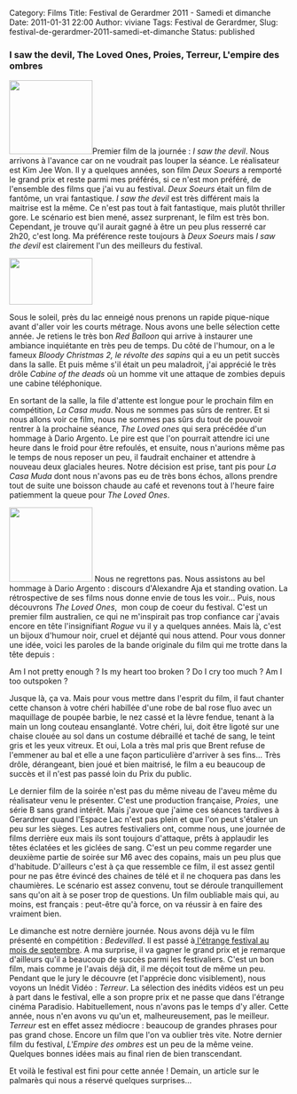 Category: Films
Title: Festival de Gerardmer 2011 - Samedi et dimanche
Date: 2011-01-31 22:00
Author: viviane
Tags: Festival de Gerardmer, 
Slug: festival-de-gerardmer-2011-samedi-et-dimanche
Status: published

<h3>I saw the devil, The Loved Ones, Proies, Terreur, L'empire des ombres</h3>
<a href="http://www.viviane-voyages.com/wp-content/uploads/2011/01/J-AI-RENCONTRE_fiche_film_200.jpg"><img class="alignleft size-thumbnail wp-image-1849" title="I saw the devil" src="http://www.viviane-voyages.com/wp-content/uploads/2011/01/J-AI-RENCONTRE_fiche_film_200-150x133.jpg" alt="" width="150" height="133" /></a>Premier film de la journée : <em>I saw the devil</em>. Nous arrivons à l'avance car on ne voudrait pas louper la séance. Le réalisateur est Kim Jee Won. Il y a quelques années, son film <em>Deux Soeurs</em> a remporté le grand prix et reste parmi mes préférés, si ce n'est mon préféré, de l'ensemble des films que j'ai vu au festival. <em>Deux Soeurs</em> était un film de fantôme, un vrai fantastique. <em>I saw the devil</em> est très différent mais la maitrise est la même. Ce n'est pas tout à fait fantastique, mais plutôt thriller gore. Le scénario est bien mené, assez surprenant, le film est très bon. Cependant, je trouve qu'il aurait gagné à être un peu plus resserré car 2h20, c'est long. Ma préférence reste toujours à <em>Deux Soeurs</em> mais <em>I saw the devil</em> est clairement l'un des meilleurs du festival.

<a href="http://www.viviane-voyages.com/wp-content/uploads/2011/01/RED-BALLOON_film_200.jpg"><img class="alignleft size-thumbnail wp-image-1850" title="Red Balloon" src="http://www.viviane-voyages.com/wp-content/uploads/2011/01/RED-BALLOON_film_200-150x84.jpg" alt="" width="150" height="84" /></a>

Sous le soleil, près du lac enneigé nous prenons un rapide pique-nique avant d'aller voir les courts métrage. Nous avons une belle sélection cette année. Je retiens le très bon <em>Red Balloon</em> qui arrive à instaurer une ambiance inquiétante en très peu de temps. Du côté de l'humour, on a le fameux <em>Bloody Christmas 2, le révolte des sapins</em> qui a eu un petit succès dans la salle. Et puis même s'il était un peu maladroit, j'ai apprécié le très drôle <em>Cabine of the deads</em> où un homme vit une attaque de zombies depuis une cabine téléphonique.

En sortant de la salle, la file d'attente est longue pour le prochain film en compétition, <em>La Casa muda</em>. Nous ne sommes pas sûrs de rentrer. Et si nous allons voir ce film, nous ne sommes pas sûrs du tout de pouvoir rentrer à la prochaine séance, <em>The Loved ones</em> qui sera précédée d'un hommage à Dario Argento. Le pire est que l'on pourrait attendre ici une heure dans le froid pour être refoulés, et ensuite, nous n'aurions même pas le temps de nous reposer un peu, il faudrait enchainer et attendre à nouveau deux glaciales heures. Notre décision est prise, tant pis pour <em>La Casa Muda </em>dont nous n'avons pas eu de très bons échos, allons prendre tout de suite une boisson chaude au café et revenons tout à l'heure faire patiemment la queue pour <em>The Loved Ones</em>.

<a href="http://www.viviane-voyages.com/wp-content/uploads/2011/01/THE-LOVES-ONES_fiche_film_200.jpg"><img class="alignleft size-thumbnail wp-image-1851" title="The Loved ones" src="http://www.viviane-voyages.com/wp-content/uploads/2011/01/THE-LOVES-ONES_fiche_film_200-150x134.jpg" alt="" width="150" height="134" /></a> Nous ne regrettons pas. Nous assistons au bel hommage à Dario Argento : discours d'Alexandre Aja et standing ovation. La rétrospective de ses films nous donne envie de tous les voir... Puis, nous découvrons<em> The Loved Ones</em>,  mon coup de coeur du festival. C'est un premier film australien, ce qui ne m'inspirait pas trop confiance car j'avais encore en tête l'insignifiant <em>Rogue </em>vu il y a quelques années. Mais là, c'est un bijoux d'humour noir, cruel et déjanté qui nous attend. Pour vous donner une idée, voici les paroles de la bande originale du film qui me trotte dans la tête depuis :

Am I not pretty enough ?
Is my heart too broken ?
Do I cry too much ?
Am I too outspoken ?

Jusque là, ça va. Mais pour vous mettre dans l'esprit du film, il faut chanter cette chanson à votre chéri habillée d'une robe de bal rose fluo avec un maquillage de poupée barbie, le nez cassé et la lèvre fendue, tenant à la main un long couteau ensanglanté. Votre chéri, lui, doit être ligoté sur une chaise clouée au sol dans un costume débraillé et taché de sang, le teint gris et les yeux vitreux. Et oui, Lola a très mal pris que Brent refuse de l'emmener au bal et elle a une façon particulière d'arriver à ses fins... Très drôle, dérangeant, bien joué et bien maitrisé, le film a eu beaucoup de succès et il n'est pas passé loin du Prix du public.

Le dernier film de la soirée n'est pas du même niveau de l'aveu même du réalisateur venu le présenter. C'est une production française, <em>Proies</em>,  une série B sans grand intérêt. Mais j'avoue que j'aime ces séances tardives à Gerardmer quand l'Espace Lac n'est pas plein et que l'on peut s'étaler un peu sur les sièges. Les autres festivaliers ont, comme nous, une journée de films derrière eux mais ils sont toujours d'attaque, prêts à applaudir les têtes éclatées et les giclées de sang. C'est un peu comme regarder une deuxième partie de soirée sur M6 avec des copains, mais un peu plus que d'habitude. D'ailleurs c'est à ça que ressemble ce film, il est assez gentil pour ne pas être évincé des chaines de télé et il ne choquera pas dans les chaumières. Le scénario est assez convenu, tout se déroule tranquillement sans qu'on ait à se poser trop de questions. Un film oubliable mais qui, au moins, est français : peut-être qu'à force, on va réussir à en faire des vraiment bien.

Le dimanche est notre dernière journée. Nous avons déjà vu le film présenté en compétition : <em>Bedevilled</em>. Il est passé à<a href="http://www.viviane-voyages.com/divers/films/etrange-festival-2010"> l'étrange festival au mois de septembre</a>. A ma surprise, il va gagner le grand prix et je remarque d'ailleurs qu'il a beaucoup de succès parmi les festivaliers. C'est un bon film, mais comme je l'avais déjà dit, il me déçoit tout de même un peu. Pendant que le jury le découvre (et l'apprécie donc visiblement), nous voyons un Inédit Vidéo : <em>Terreur</em>. La sélection des inédits vidéos est un peu à part dans le festival, elle a son propre prix et ne passe que dans l'étrange cinéma Paradisio. Habituellement, nous n'avons pas le temps d'y aller. Cette année, nous n'en avons vu qu'un et, malheureusement, pas le meilleur. <em>Terreur </em>est en effet assez médiocre : beaucoup de grandes phrases pour pas grand chose. Encore un film que l'on va oublier très vite. Notre dernier film du festival, <em>L'Empire des ombres</em> est un peu de la même veine. Quelques bonnes idées mais au final rien de bien transcendant.

Et voilà le festival est fini pour cette année ! Demain, un article sur le palmarès qui nous a réservé quelques surprises...